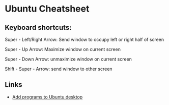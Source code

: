 # Ubuntu Cheatsheet

## Keyboard shortcuts:

Super - Left/Right Arrow: Send window to occupy left or right half of screen

Super - Up Arrow: Maximize window on current screen

Super - Down Arrow: unmaximize window on current screen

Shift - Super - Arrow: send window to other screen

## Links
- [Add programs to Ubuntu desktop](https://linuxhint.com/add-programs-to-ubuntu-desktop/)